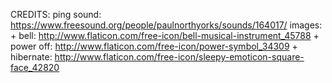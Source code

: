 CREDITS:
ping sound: https://www.freesound.org/people/paulnorthyorks/sounds/164017/
images:
    + bell: http://www.flaticon.com/free-icon/bell-musical-instrument_45788
    + power off: http://www.flaticon.com/free-icon/power-symbol_34309
    + hibernate: http://www.flaticon.com/free-icon/sleepy-emoticon-square-face_42820
